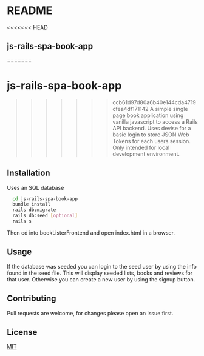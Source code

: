 # README
<<<<<<< HEAD
## js-rails-spa-book-app
=======

# js-rails-spa-book-app
>>>>>>> ccb61d97d80a6b40e144cda4719cfea4df171142
A simple single page book application using vanilla javascript to access a Rails API backend. Uses devise for a basic login to store JSON Web Tokens for each users session. Only intended for local development environment.

## Installation
 Uses an SQL database

```bash
  cd js-rails-spa-book-app
  bundle install
  rails db:migrate
  rails db:seed [optional]
  rails s
```
Then cd into bookListerFrontend and open index.html in a browser.

## Usage
If the database was seeded you can login to the seed user by using the info found in the seed file. This will display seeded lists, books and reviews for that user. Otherwise you can create a new user by using the signup button.

## Contributing
Pull requests are welcome, for changes please open an issue first.

## License
 [MIT](https://choosealicense.com/licenses/mit/)
